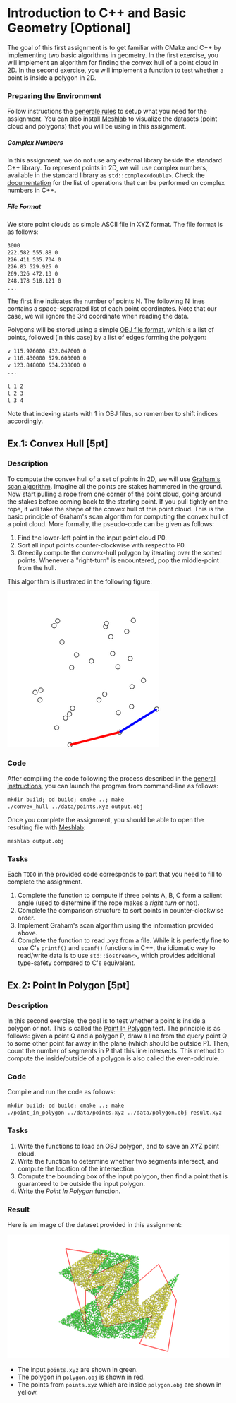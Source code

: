 Introduction to C++ and Basic Geometry [Optional]
======================================

The goal of this first assignment is to get familiar with CMake and C++ by implementing two basic algorithms in geometry.
In the first exercise, you will implement an algorithm for finding the convex hull of a point cloud in 2D.
In the second exercise, you will implement a function to test whether a point is inside a polygon in 2D.

### Preparing the Environment

Follow instructions the [generale rules](../RULES.md) to setup what you need for the assignment. You can also install [Meshlab](http://www.meshlab.net/) to visualize the datasets (point cloud and polygons) that you will be using in this assignment.

##### Complex Numbers

In this assignment, we do not use any external library beside the standard C++ library. To represent points in 2D, we will use complex numbers, available in the standard library as `std::complex<double>`. Check the [documentation](http://www.cplusplus.com/reference/complex/) for the list of operations that can be performed on complex numbers in C++.

##### File Format

We store point clouds as simple ASCII file in XYZ format. The file format is as follows:

```
3000
222.582 555.88 0
226.411 535.734 0
226.83 529.925 0
269.326 472.13 0
248.178 518.121 0
...
```

The first line indicates the number of points N. The following N lines contains a space-separated list of each point coordinates. Note that our case, we will ignore the 3rd coordinate when reading the data.

Polygons will be stored using a simple [OBJ file format](https://en.wikipedia.org/wiki/Wavefront_.obj_file), which is a list of points, followed (in this case) by a list of edges forming the polygon:

```
v 115.976000 432.047000 0
v 116.430000 529.603000 0
v 123.848000 534.238000 0
...

l 1 2
l 2 3
l 3 4
```

Note that indexing starts with 1 in OBJ files, so remember to shift indices accordingly.


Ex.1: Convex Hull [5pt]
-----------------

### Description

To compute the convex hull of a set of points in 2D, we will use [Graham's scan algorithm](https://en.wikipedia.org/wiki/Graham_scan). Imagine all the points are stakes hammered in the ground. Now start pulling a rope from one corner of the point cloud, going around the stakes before coming back to the starting point. If you pull tightly on the rope, it will take the shape of the convex hull of this point cloud. This is the basic principle of Graham's scan algorithm for computing the convex hull of a point cloud.
More formally, the pseudo-code can be given as follows:

1. Find the lower-left point in the input point cloud P0.
2. Sort all input points counter-clockwise with respect to P0.
3. Greedily compute the convex-hull polygon by iterating over the sorted points. Whenever a "right-turn" is encountered, pop the middle-point from the hull.

This algorithm is illustrated in the following figure:

![](img/GrahamScan.gif?raw=true)

### Code

After compiling the code following the process described in the [general instructions](../RULES.md), you can launch the program from command-line as follows:

```
mkdir build; cd build; cmake ..; make
./convex_hull ../data/points.xyz output.obj
```

Once you complete the assignment, you should be able to open the resulting file with [Meshlab](http://www.meshlab.net/):

```
meshlab output.obj
```

### Tasks

Each `TODO` in the provided code corresponds to part that you need to fill to complete the assignment.

1. Complete the function to compute if three points A, B, C form a salient angle (used to determine if the rope makes a *right turn* or not).
2. Complete the comparison structure to sort points in counter-clockwise order.
3. Implement Graham's scan algorithm using the information provided above.
4. Complete the function to read .xyz from a file. While it is perfectly fine to use C's `printf()` and `scanf()` functions in C++, the idiomatic way to read/write data is to use `std::iostream<>`, which provides additional type-safety compared to C's equivalent.


Ex.2: Point In Polygon [5pt]
----------------------

### Description

In this second exercise, the goal is to test whether a point is inside a polygon or not. This is called the [Point In Polygon](https://en.wikipedia.org/wiki/Point_in_polygon) test.
The principle is as follows: given a point Q and a polygon P, draw a line from the query point Q to some other point far away in the plane (which should be outside P). Then, count the number of segments in P that this line intersects. This method to compute the inside/outside of a polygon is also called the even-odd rule.

### Code

Compile and run the code as follows:

```
mkdir build; cd build; cmake ..; make
./point_in_polygon ../data/points.xyz ../data/polygon.obj result.xyz
```

### Tasks

1. Write the functions to load an OBJ polygon, and to save an XYZ point cloud.
2. Write the function to determine whether two segments intersect, and compute the location of the intersection.
3. Compute the bounding box of the input polygon, then find a point that is guaranteed to be outside the input polygon.
4. Write the *Point In Polygon* function.

### Result

Here is an image of the dataset provided in this assignment:

![](img/points.png?raw=true)

- The input `points.xyz` are shown in green.
- The polygon in `polygon.obj` is shown in red.
- The points from `points.xyz` which are inside `polygon.obj` are shown in yellow.
